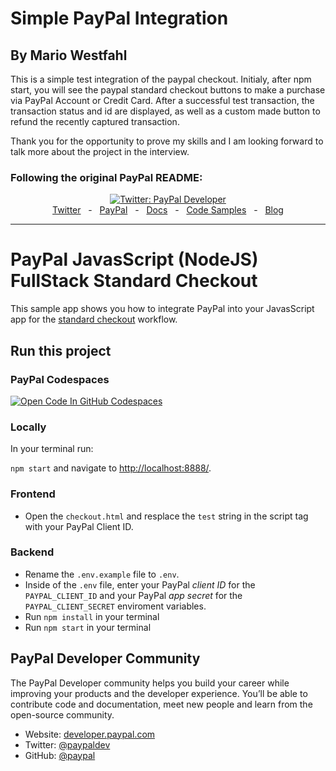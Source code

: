 
# Simple PayPal Integration
## By Mario Westfahl

This is a simple test integration of the paypal checkout.
Initialy, after npm start, you will see the paypal standard checkout buttons to make a purchase via PayPal Account or Credit Card.
After a successful test transaction, the transaction status and id are displayed, as well as a custom made button to refund the recently captured transaction.

Thank you for the opportunity to prove my skills and I am looking forward to talk more about the project in the interview.






### Following the original PayPal README:

<div align="center">
  <a href="https://twitter.com/paypaldev" target="_blank">
    <img alt="Twitter: PayPal Developer" src="https://img.shields.io/twitter/follow/paypaldev?style=social" />
  </a>
  <br />
  <a href="https://twitter.com/paypaldev" target="_blank">Twitter</a>
    <span>&nbsp;&nbsp;-&nbsp;&nbsp;</span>
  <a href="https://www.paypal.com/us/home" target="_blank">PayPal</a>
    <span>&nbsp;&nbsp;-&nbsp;&nbsp;</span>
  <a href="https://developer.paypal.com/home" target="_blank">Docs</a>
    <span>&nbsp;&nbsp;-&nbsp;&nbsp;</span>
  <a href="https://github.com/paypaldev" target="_blank">Code Samples</a>
    <span>&nbsp;&nbsp;-&nbsp;&nbsp;</span>
  <a href="https://dev.to/paypaldeveloper" target="_blank">Blog</a>
  <br />
  <hr />
</div>

# PayPal JavasScript (NodeJS) FullStack Standard Checkout

This sample app shows you how to integrate PayPal into your JavasScript app for the [standard checkout](https://developer.paypal.com/docs/checkout/standard/integrate/) workflow.

## Run this project

### PayPal Codespaces
[![Open Code In GitHub Codespaces](https://github.com/codespaces/badge.svg)](https://codespaces.new/paypaldev/PayPal-JavaScript-FullStack-Standard-Checkout-Sample?devcontainer_path=.devcontainer%2Fdevcontainer.json)

### Locally

In your terminal run:

`npm start` and navigate to [http://localhost:8888/](http://localhost:8888/).

### Frontend

- Open the `checkout.html` and resplace the `test` string in the script tag with your PayPal Client ID.

### Backend

- Rename the `.env.example` file to `.env`.
- Inside of the `.env` file, enter your PayPal _client ID_ for the `PAYPAL_CLIENT_ID` and your PayPal _app secret_ for the `PAYPAL_CLIENT_SECRET` enviroment variables.
- Run `npm install` in your terminal
- Run `npm start` in your terminal

## PayPal Developer Community

The PayPal Developer community helps you build your career while improving your products and the developer experience. You’ll be able to contribute code and documentation, meet new people and learn from the open-source community.

- Website: [developer.paypal.com](https://developer.paypal.com)
- Twitter: [@paypaldev](https://twitter.com/paypaldev)
- GitHub: [@paypal](https://github.com/paypal)
